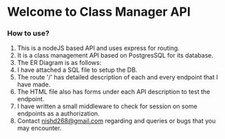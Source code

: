 # Welcome to Class Manager API

### How to use?

 1. This is a nodeJS based API and uses express for routing. 
 2. It is a class management API based on PostgresSQL for its database. 
 3. The ER Diagram is as follows:
 4. I have attached a SQL file to setup the DB.
 5. The route '/' has detailed description of each and every endpoint that I have made.
 6. The HTML file also has forms under each API description to test the endpoint.
 7. I have written a small middleware to check for session on some endpoints as a authorization.
 8. Contact nishd268@gmail.com regarding and queries or bugs that you may encounter.